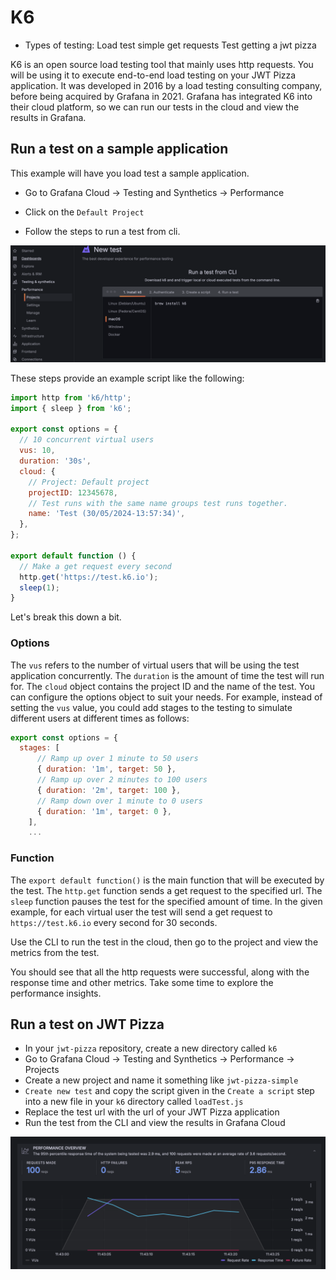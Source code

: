 # K6

- Types of testing:
  Load test simple get requests
  Test getting a jwt pizza

K6 is an open source load testing tool that mainly uses http requests. You will be using it to execute end-to-end load testing on your JWT Pizza application. It was developed in 2016 by a load testing consulting company, before being acquired by Grafana in 2021. Grafana has integrated K6 into their cloud platform, so we can run our tests in the cloud and view the results in Grafana.

## Run a test on a sample application

This example will have you load test a sample application.

- Go to Grafana Cloud -> Testing and Synthetics -> Performance

- Click on the `Default Project`

- Follow the steps to run a test from cli.

![testCliSteps](./testCliSteps.png)

These steps provide an example script like the following:

```javascript
import http from 'k6/http';
import { sleep } from 'k6';

export const options = {
  // 10 concurrent virtual users
  vus: 10,
  duration: '30s',
  cloud: {
    // Project: Default project
    projectID: 12345678,
    // Test runs with the same name groups test runs together.
    name: 'Test (30/05/2024-13:57:34)',
  },
};

export default function () {
  // Make a get request every second
  http.get('https://test.k6.io');
  sleep(1);
}
```

Let's break this down a bit.

### Options

The `vus` refers to the number of virtual users that will be using the test application concurrently. The `duration` is the amount of time the test will run for. The `cloud` object contains the project ID and the name of the test. You can configure the options object to suit your needs. For example, instead of setting the `vus` value, you could add stages to the testing to simulate different users at different times as follows:

```javascript
export const options = {
  stages: [
      // Ramp up over 1 minute to 50 users
      { duration: '1m', target: 50 },
      // Ramp up over 2 minutes to 100 users
      { duration: '2m', target: 100 },
      // Ramp down over 1 minute to 0 users
      { duration: '1m', target: 0 },
    ],
    ...
```

### Function

The `export default function()` is the main function that will be executed by the test.
The `http.get` function sends a get request to the specified url. The `sleep` function pauses the test for the specified amount of time.
In the given example, for each virtual user the test will send a get request to `https://test.k6.io` every second for 30 seconds.

Use the CLI to run the test in the cloud, then go to the project and view the metrics from the test.

You should see that all the http requests were successful, along with the response time and other metrics. Take some time to explore the performance insights.

## Run a test on JWT Pizza

- In your `jwt-pizza` repository, create a new directory called `k6`
- Go to Grafana Cloud -> Testing and Synthetics -> Performance -> Projects
- Create a new project and name it something like `jwt-pizza-simple`
- `Create new test` and copy the script given in the `Create a script` step into a new file in your `k6` directory called `loadTest.js`
- Replace the test url with the url of your JWT Pizza application
- Run the test from the CLI and view the results in Grafana Cloud

![pizzaSimpleTestResults](pizzaSimpleTestResults.png)
